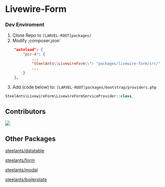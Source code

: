 # Livewire-Form

### Dev Enviroment
1) Clone Repo to `[LARVEL-ROOT]packages/`
2) Modify ;composer.json`
```json
    "autoload": {
        "psr-4": {
            ...
            "SteelAnts\\LivewireForm\\": "packages/livewire-form/src/"
            ...
        }
    },
```
3) Add (code below) to: `[LARVEL-ROOT]packages/bootstrap/providers.php`
```php
SteelAnts\LivewireForm\LivewireFormServiceProvider::class,
```

## Contributors
<a href="https://github.com/steelants/laravel-auth/graphs/contributors">
  <img src="https://contrib.rocks/image?repo=steelants/laravel-auth" />
</a>

## Other Packages
[steelants/datatable](https://github.com/steelants/Livewire-DataTable)

[steelants/form](https://github.com/steelants/Laravel-Form)

[steelants/modal](https://github.com/steelants/Livewire-Modal)

[steelants/boilerplate](https://github.com/steelants/Laravel-Boilerplate)